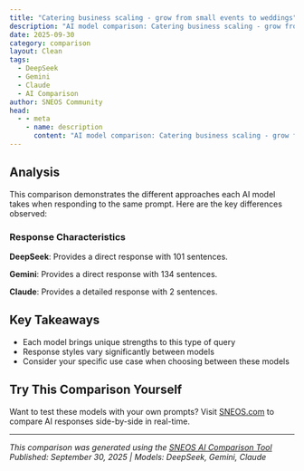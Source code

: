 ```yaml
---
title: "Catering business scaling - grow from small events to weddings"
description: "AI model comparison: Catering business scaling - grow from small events to weddings..."
date: 2025-09-30
category: comparison
layout: Clean
tags:
  - DeepSeek
  - Gemini
  - Claude
  - AI Comparison
author: SNEOS Community
head:
  - - meta
    - name: description
      content: "AI model comparison: Catering business scaling - grow from small events to weddings..."
---
```


<ChatComparison
  title="Catering business scaling - grow from small events to weddings"
  prompt="Catering business scaling - grow from small events to weddings"
  :responses='{
    "DeepSeek": "Of course! Scaling a catering business from small events to weddings is an exciting and challenging leap. Weddings are a different beast\u2014higher stakes, more complex logistics, and much more emotional for the client.\n\nHere is a comprehensive, step-by-step guide to help you navigate this transition successfully.\n\n### Phase 1: Foundation \u0026 Mindset Shift\n\nBefore you take a single booking, you need to lay the internal groundwork.\n\n**1. Acknowledge the Paradigm Shift:**\n*   **Small Events:** Often about convenience and good food.\n*   **Weddings:** Are about **experience, emotion, and perfection**. You\u0027re not just feeding people; you\u0027re contributing to one of the most important days of someone\u0027s life. The level of detail, service, and reliability required is exponentially higher.\n\n**2. Define Your Wedding Niche:**\nYou can\u0027t be everything to everyone. Specializing helps you market effectively and streamline operations.\n*   **Cuisine Style:** Farm-to-table, rustic Italian, avant-garde, Southern comfort?\n*   **Service Style:** Plated dinner, elegant buffet, food stations, family-style?\n*   **Wedding Style:** Do you excel at bohemian outdoor weddings, sleek urban lofts, or formal ballroom affairs?\n*   **Budget Tier:** Are you targeting budget-conscious couples, mid-range, or luxury events?\n\n**3. Develop a \u0022Wedding-Worthy\u0022 Brand:**\n*   **Professional Logo \u0026 Assets:** Your branding must look sophisticated and trustworthy.\n*   **Compelling Website:** Create a dedicated \u0022Weddings\u0022 section with stunning photography, detailed packages, and client testimonials.\n*   **Storytelling:** Your marketing should focus on the experience and peace of mind you provide, not just the food.\n\n---\n\n### Phase 2: Operational Scaling\n\nThis is where you build the machinery to execute weddings flawlessly.\n\n**4. Menu Engineering \u0026 Tastings:**\n*   **Create Scalable, Sturdy Menus:** Wedding food often sits in a chafing dish or on a plate under lights. Choose dishes that hold their quality, texture, and temperature.\n*   **Standardize Tasting Menus:** Offer structured tasting options (e.g., 3-course meal for 2-4 people). This is a key revenue driver and sales tool. Make it an event.\n*   **Master Dietary Restrictions:** Have elegant, pre-planned options for gluten-free, vegan, dairy-free, etc. Don\u0027t make it an afterthought.\n\n**5. Pricing \u0026 Proposal Structure:**\n*   **Move to Tiered Packages:** Create clear packages (e.g., Silver, Gold, Platinum) that bundle food, service, and rentals. This simplifies the decision for couples.\n*   **Detail Your Pricing:** Be transparent about what\u0027s included: service staff, chef attendance, flatware, glassware, china, linens, and cake cutting fees. Hidden costs are a deal-breaker.\n*   **Implement a Robust Contract:** Your contract is your best friend. It should cover payment schedules, cancellation policies, final guest count deadlines, liability, and the client\u0027s responsibilities.\n\n**6. Invest in Equipment \u0026 Logistics:**\n*   **Commercial Kitchen:** You will likely need a commissary kitchen or a larger space to prep for 150\u002B people.\n*   **Transportation:** Reliable refrigerated vans are non-negotiable.\n*   **Equipment:** Invest in high-quality chafers, cambros, plating equipment, and a powerful portable stove. Don\u0027t rely on venue equipment.\n\n**7. Build Your \u0022A-Team\u0022:**\n*   **Hire Specialized Roles:** You can\u0027t do it all.\n    *   **Wedding Sales/Coordinator:** Your main point of contact for the couple.\n    *   **Event Captain/Manager:** Runs the show on the day-of.\n    *   **Skilled Chefs \u0026 Line Cooks:** For consistent, high-volume execution.\n    *   **Professional Service Staff:** Train them in formal, unobtrusive service.\n*   **Create Training Manuals:** Standardize everything from how to fold a napkin to how to handle a last-minute guest.\n\n---\n\n### Phase 3: Marketing \u0026 Sales\n\nNow you have a product to sell. Go find your couples.\n\n**8. Build a Stunning Portfolio:**\n*   **This is everything.** You cannot book weddings without beautiful photos.\n*   **Partner with a Photographer:** Offer to cater a styled shoot in exchange for professional photos. This is the best investment you can make.\n\n**9. Network Strategically:**\n*   **Wedding Planners:** They are your #1 source of qualified leads. Build strong relationships. They trust vendors who make them look good.\n*   **Venues:** Introduce yourself to venue managers. Get on their preferred vendor list.\n*   **Other Vendors:** Connect with photographers, florists, and DJs. Referrals are a two-way street.\n\n**10. Leverage Wedding-Specific Platforms:**\n*   Get listed on The Knot, WeddingWire, and local bridal blogs.\n*   Encourage happy couples to leave detailed reviews on these sites.\n\n---\n\n### Phase 4: Execution \u0026 Delivery\n\nThis is where you prove your worth and build your reputation.\n\n**11. The Consultation \u0026 Tasting:**\n*   Make it personal. Listen to the couple\u0027s story. This is a sales process built on trust and emotion.\n*   Be an expert guide, not just an order-taker.\n\n**12. Master the Logistics:**\n*   **Create Master Timelines:** Work with the planner/couple to create a minute-by-minute timeline for the entire day, especially the reception.\n*   **Detailed Diagrams:** Create layout diagrams for buffets, stations, and place settings.\n*   **Communication:** Have a detailed BEO (Banquet Event Order) and ensure your entire team has read it.\n\n**13. The Day Of The Wedding:**\n*   **Be Invisible but Omnipresent:** Your team should execute seamlessly without being the center of attention.\n*   **Empower Your Captain:** They handle all on-site issues so the couple and planner don\u0027t have to.\n*   **Over-Communicate:** Keep the planner and venue coordinator in the loop at all times.\n\n**14. The Follow-Up:**\n*   Send a thank-you note to the couple and the planner.\n*   Request a review and permission to use their photos.\n*   Conduct a post-mortem with your team. What went well? What can be improved?\n\n### Common Pitfalls to Avoid\n\n*   **Under-pricing:** Weddings have hidden costs (more staff, longer hours, higher insurance). Price for profit.\n*   **Over-promising:** Be realistic about what you can deliver. It\u0027s better to under-promise and over-deliver.\n*   **Ignoring Insurance:** You must have robust liability insurance, and many venues will require you to be named as an additional insured.\n*   **Neglecting the Paperwork:** A handshake deal is a disaster waiting to happen. The contract protects everyone.\n\nScaling into weddings is a marathon, not a sprint. Focus on building a reputation for flawless execution, incredible food, and being a calm, professional partner. The bookings\u2014and the success\u2014will follow.",
    "Gemini": "Okay, let\u0027s break down how a small catering business can scale up to handle weddings. This is a significant leap, so we\u0027ll cover various aspects:\n\n**I. Assessment and Planning (Before You Do Anything Else!)**\n\n*   **1.  Self-Assessment:**  Be brutally honest about your current capabilities.\n    *   **Capacity:** How many events can you *realistically* handle now, without sacrificing quality? What\u0027s your maximum head count?\n    *   **Team:**  Do you have enough reliable staff (cooks, servers, bartenders, setup/breakdown crew)?  What are their skill levels? Are they trained in proper food handling (HACCP)?  Do you have a dedicated event coordinator?\n    *   **Equipment:**  Do you have enough ovens, refrigeration, serving dishes, chaffers, tables, linens, transport vehicles, etc.?  Are they in good condition?\n    *   **Menu:**  Is your current menu wedding-appropriate?  Can you adapt it, or do you need to develop new dishes?  Consider dietary restrictions (vegan, gluten-free, etc.).\n    *   **Finances:**  Do you have the capital to invest in new equipment, staff training, marketing, and potential losses if a wedding cancels?\n    *   **Experience:**  Have you ever catered a larger event similar to a wedding? What went well? What were the challenges?\n    *   **Legal:** Ensure your licenses and insurance cover larger events and weddings.\n\n*   **2. Market Research:**\n    *   **Local Wedding Market:**  Who are your competitors? What are they charging? What are their strengths and weaknesses? What styles of weddings are popular in your area?\n    *   **Ideal Wedding Couple:**  Define your target demographic.  Budget? Style? Values? This will inform your menu, pricing, and marketing.\n    *   **Pricing Analysis:**  Research wedding catering costs in your area. Factor in food costs, labor, equipment rental, overhead, profit margin, and any additional services.  Wedding catering usually has a higher price point than smaller events.\n\n*   **3. Develop a Business Plan (Revised):**\n    *   **Executive Summary:**  Overview of your goals and strategies.\n    *   **Company Description:**  Reflect your evolved business model (catering weddings).\n    *   **Market Analysis:**  Detailed findings from your market research.\n    *   **Services Offered:**  Outline your wedding catering packages and customization options.\n    *   **Marketing and Sales Strategy:**  How you\u0027ll attract wedding clients.\n    *   **Operations Plan:**  How you\u0027ll manage and execute wedding events.\n    *   **Management Team:**  Who is responsible for what?  Organization Chart.\n    *   **Financial Projections:**  Revenue forecasts, expense budgets, and profit margins.\n    *   **Funding Request (if applicable):**  How much capital you need and how you\u0027ll use it.\n\n**II. Operations and Infrastructure**\n\n*   **1. Team Expansion and Training:**\n    *   **Hire Smart:** Recruit experienced chefs, servers, bartenders, and event staff who have wedding catering experience.  Check references carefully.\n    *   **Cross-Training:**  Train your existing staff on new skills and procedures required for weddings.\n    *   **Event Coordinator:**  A dedicated event coordinator is crucial. They handle client communication, logistics, vendor coordination, and on-site management.\n    *   **Chef de Cuisine:** If you are the chef, consider hiring a chef de cuisine to help with the increased workload.\n    *   **Bartending Staff:** If providing bar services, hire professional bartenders who are knowledgeable about cocktails and responsible alcohol service.\n\n*   **2. Equipment Upgrades:**\n    *   **Inventory Review:**  Create a detailed inventory of all your equipment.  Identify gaps and prioritize purchases.\n    *   **Essential Equipment:**  Consider:\n        *   **Ovens:** Larger ovens or more ovens to handle larger quantities of food.\n        *   **Refrigeration:**  More refrigeration space to store ingredients and prepared dishes.\n        *   **Transportation:**  Larger or more vehicles to transport food and equipment safely and efficiently. Refrigerated vans are ideal.\n        *   **Serving Equipment:**  Chaffers, serving dishes, platters, utensils, glassware, linens, tables, chairs, dance floor (if you\u0027re providing rentals).\n        *   **Bar Equipment:**  If offering bar services, invest in bar tools, glassware, ice machines, and portable bars.\n    *   **Rental vs. Purchase:**  Consider renting equipment for initial weddings to reduce upfront costs.\n\n*   **3. Menu Development:**\n    *   **Wedding-Specific Menu:**  Create a menu specifically designed for weddings. Offer a range of options to suit different tastes and budgets.\n    *   **Tasting Menus:**  Offer tasting menus for potential clients to sample your food and discuss their preferences.\n    *   **Dietary Options:**  Provide options for guests with dietary restrictions (vegan, gluten-free, allergies).\n    *   **Presentation:**  Focus on visually appealing food presentation.  Weddings are about aesthetics.\n    *   **Flexibility:**  Be willing to customize menus to meet the couple\u0027s specific requests.\n\n*   **4. Logistics and Operations:**\n    *   **Vendor Partnerships:**  Establish relationships with reliable vendors for rentals (tables, chairs, linens, tents), flowers, photography, entertainment, etc.\n    *   **Venue Scouting:**  Familiarize yourself with local wedding venues.  Understand their rules and regulations.\n    *   **Scheduling:**  Implement a robust scheduling system to manage staff, equipment, and deliveries.\n    *   **Emergency Plans:**  Develop contingency plans for unexpected events (weather, equipment failure, staff shortages).\n    *   **Waste Management:**  Have a plan for efficient and responsible waste disposal.\n    *   **Food Safety:**  Strictly adhere to food safety regulations and best practices (HACCP).  Keep accurate records.\n\n**III. Sales and Marketing**\n\n*   **1. Website and Online Presence:**\n    *   **Professional Website:**  Create a visually appealing website showcasing your wedding catering services.  Include high-quality photos, testimonials, menu options, and contact information.\n    *   **SEO:**  Optimize your website for search engines to attract local wedding couples.\n    *   **Social Media:**  Use social media platforms (Instagram, Pinterest, Facebook) to showcase your work, engage with potential clients, and run targeted ads.\n    *   **Online Reviews:**  Encourage satisfied clients to leave positive reviews on Yelp, Google, and other review sites.\n\n*   **2. Marketing Materials:**\n    *   **Brochures and Flyers:**  Develop professional brochures and flyers highlighting your wedding catering services.\n    *   **Business Cards:**  Carry business cards with you at all times.\n    *   **Portfolio:**  Create a portfolio of your best work, including photos, menus, and testimonials.\n\n*   **3. Networking and Partnerships:**\n    *   **Wedding Planners:**  Network with local wedding planners.  They can be a valuable source of referrals.\n    *   **Venue Owners:**  Build relationships with venue owners.  They may recommend your services to their clients.\n    *   **Wedding Vendors:**  Connect with other wedding vendors (photographers, florists, DJs) to cross-promote each other\u0027s services.\n    *   **Wedding Fairs:**  Participate in local wedding fairs to showcase your services and meet potential clients.\n\n*   **4. Sales Process:**\n    *   **Inquiry Response:**  Respond promptly and professionally to all inquiries.\n    *   **Consultations:**  Offer free consultations to discuss the couple\u0027s needs and preferences.\n    *   **Proposals:**  Prepare detailed and customized proposals that outline your services, pricing, and terms.\n    *   **Contracts:**  Use clear and comprehensive contracts to protect both you and the client.\n    *   **Payment Schedule:**  Establish a clear payment schedule with installments.\n\n**IV. Risk Management**\n\n*   **Insurance:**  Ensure you have adequate liability insurance to cover potential accidents or damages.  Consider event cancellation insurance.\n*   **Contracts:**  Use well-written contracts to protect your business from financial loss due to cancellation or other unforeseen circumstances.\n*   **Contingency Planning:**  Develop contingency plans for potential problems, such as bad weather, equipment failure, or staff shortages.\n*   **Food Safety:**  Maintain strict food safety standards to prevent foodborne illnesses.\n*   **Employee Screening:**  Conduct background checks on all employees who handle food.\n\n**V. Customer Service and Relationship Management**\n\n*   **Communication:**  Maintain open and consistent communication with the wedding couple throughout the planning process.\n*   **Flexibility:**  Be willing to accommodate the couple\u0027s requests and preferences as much as possible.\n*   **Problem-Solving:**  Address any issues or concerns promptly and effectively.\n*   **Professionalism:**  Maintain a professional demeanor at all times.\n*   **Follow-Up:**  Follow up with the couple after the wedding to get feedback and thank them for their business.\n\n**Key Considerations for Success:**\n\n*   **Start Small and Scale Gradually:**  Don\u0027t try to take on too many weddings too quickly. Start with smaller weddings and gradually increase your capacity as you gain experience and resources.\n*   **Focus on Quality:**  Deliver exceptional food and service.  Word-of-mouth referrals are crucial in the wedding industry.\n*   **Build a Strong Team:**  Hire talented and reliable staff who are passionate about catering.\n*   **Manage Your Finances Carefully:**  Track your expenses and revenue closely.  Make sure you are pricing your services profitably.\n*   **Stay Up-to-Date:**  Keep abreast of current trends in the wedding industry.\n\n**Timeline:**\n\nScaling to weddings is not an overnight process. It can take anywhere from 6 months to 2 years to fully transition. Create a realistic timeline that outlines your goals and milestones.\n\nBy carefully planning and executing these strategies, you can successfully scale your catering business to handle weddings and tap into a lucrative market. Good luck!\n",
    "Claude": "# Scaling Your Catering Business: From Small Events to Weddings\n\n## Phase 1: Foundation Building (Months 1-6)\n\n### Strengthen Current Operations\n- **Document processes** for food prep, service, and cleanup\n- **Build a reliable team** of 2-3 part-time staff\n- **Establish vendor relationships** with quality suppliers\n- **Create standardized recipes** and portion controls\n- **Develop basic equipment inventory** (chafing dishes, serving utensils, transport containers)\n\n### Build Your Reputation\n- **Excel at current events** - every small event is a potential referral\n- **Collect testimonials** and professional photos\n- **Network with event planners**, venue managers, and other vendors\n- **Join local business organizations** and catering associations\n\n## Phase 2: Service Expansion (Months 6-12)\n\n### Menu Development\n- **Create tiered menu packages** (budget, premium, luxury)\n- **Develop signature dishes** that photograph well\n- **Add dietary accommodations** (vegetarian, gluten-free, etc.)\n- **Design tasting menu options** for prospective wedding clients\n\n### Marketing for Weddings\n- **Professional photography** of your best dishes and setups\n- **Wedding-focused website** with gallery and pricing guides\n- **Social media presence** on Instagram and Facebook\n- **Wedding show participation** and vendor directory listings\n- **Partner with wedding planners** and venue coordinators\n\n## Phase 3: Operational Scaling (Months 12-18)\n\n### Equipment \u0026 Infrastructure\n- **Commercial kitchen space** (rent or lease)\n- **Professional-grade equipment** (ovens, refrigeration, transport vehicles)\n- **Upgraded serving equipment** (linens, china, glassware options)\n- **Delivery vehicle** or van for larger events\n\n### Team Building\n- **Hire experienced servers** familiar with formal events\n- **Train on wedding service standards**\n- **Develop kitchen staff** for increased volume\n- **Create management structure** for multiple events\n\n## Key Considerations for Wedding Catering\n\n### Service Requirements\n- **Full-service capabilities** (setup, service, cleanup)\n- **Coordination with other vendors** (photographers, DJ, florists)\n- **Timeline management** for ceremony and reception\n- **Special dietary requests** and menu customization\n\n### Financial Planning\n- **Higher insurance coverage** for larger events\n- **Equipment financing** or leasing options\n- **Cash flow management** (deposits, final payments)\n- **Pricing strategy** that accounts for increased complexity\n\n### Quality Control\n- **Tasting sessions** with couples\n- **Detailed contracts** covering all aspects of service\n- **Emergency backup plans** for staff or equipment issues\n- **Consistent presentation** standards\n\n## Growth Milestones\n\n**Year 1 Goal**: 5-8 wedding bookings alongside existing small events\n**Year 2 Goal**: 15-20 weddings with 75-150 guest average\n**Year 3\u002B**: Establish as premier local wedding caterer\n\n## Common Challenges \u0026 Solutions\n\n**Challenge**: Seasonal demand fluctuations\n**Solution**: Diversify with corporate events, holiday parties, and off-season promotions\n\n**Challenge**: Competition from established caterers\n**Solution**: Find your niche (farm-to-table, ethnic cuisine, budget-friendly luxury)\n\n**Challenge**: Managing multiple events\n**Solution**: Invest in scheduling software and standardized systems\n\nWould you like me to elaborate on any specific aspect of this scaling plan or discuss particular challenges you\u0027re anticipating?"
  }'
  published-date="16:35"
/>

## Analysis

This comparison demonstrates the different approaches each AI model takes when responding to the same prompt. Here are the key differences observed:

### Response Characteristics

**DeepSeek**: Provides a direct response with 101 sentences. 

**Gemini**: Provides a direct response with 134 sentences. 

**Claude**: Provides a detailed response with 2 sentences. 

## Key Takeaways

- Each model brings unique strengths to this type of query
- Response styles vary significantly between models
- Consider your specific use case when choosing between these models

## Try This Comparison Yourself

Want to test these models with your own prompts? Visit [SNEOS.com](https://sneos.com) to compare AI responses side-by-side in real-time.

---

*This comparison was generated using the [SNEOS AI Comparison Tool](https://sneos.com)*
*Published: September 30, 2025 | Models: DeepSeek, Gemini, Claude*
